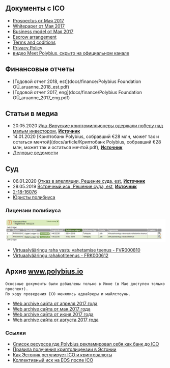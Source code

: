 
## Документы с ICO

- [Prospectus от Мая 2017](docs/ico/prospectus.pdf)
- [Whitepaper от Мая 2017](docs/ico/token_whitepaper.pdf)
- [Business model от Мая 2017](docs/ico/business_model.pdf)
- [Escrow arrangement](docs/ico/escrow_arrangement.pdf)
- [Terms and coditions](docs/ico/terms_and_conditions.pdf)
- [Privacy Policy](docs/ico/privacy_policy.pdf)
- [видео Meet Polybius, скрыто на официальном канале](https://www.youtube.com/watch?v=LEQoFuJ2Zx8)

## Финансовые отчеты

- [Годовой отчет 2018, est](docs/finance/Polybius Foundation OÜ_aruanne_2018_est.pdf)
- [Годовой отчет 2017, eng](docs/finance/Polybius Foundation OÜ_aruanne_2017_eng.pdf)

## Статьи в медиа

- 20.05.2020 [Ида-Вируские криптомиллионеры одержали победу над малым инвестором](docs/article/Ида_Вируские_криптомиллионеры_одержали_победу_над_малым_инвестором.pdf), [**Источник**](https://www.dv.ee/novosti/2020/05/20/ida-viruskie-kriptomillionery-oderzhali-pobedu-nad-malym-investorom)
- 14.01.2020 [Криптобанк Polybius, собравший €28 млн, может так и остаться мечтой](docs/article/Криптобанк Polybius, собравший €28 млн, может так и остаться мечтой.pdf), [**Источник**](https://www.dv.ee/novosti/2020/01/14/kriptobank-polybius-sobravshij-28-mln-mozhet-tak-i-ostatsja-mechtoj)
- [Деловые ведомости](https://www.dv.ee/search?q=Polybius&sort=date)

## Cуд


- 06.01.2020 [Отказ в апелляции, Решение суда, est](docs/lawsuit/kohtuotsus_06.01.2020.pdf), [**Источник**](https://www.riigiteataja.ee/kohtulahendid/fail.html?fid=267093508)
- 28.05.2019 [Встречный иск, Решение суда, est](docs/lawsuit/kohtuotsus_28.05.2019.pdf), [**Источник**](https://www.riigiteataja.ee/kohtulahendid/fail.html?fid=267732495)
- [2-18-16076](https://www.riigiteataja.ee/kohtulahendid/otsingutulemus.html?kohtuasjaNumber=2-18-16076)
- [Юристы полибиуса](https://www.sorainen.com/deals/estonian-court-explains-tokenholders-rights)

### Лицензии полибиуса

![Licenses](images/polybius_licenses.jpg)

- [Virtuaalvääringu raha vastu vahetamise teenus - FVR000810](https://mtr.mkm.ee/taotluse_tulemus/506097)
- [Virtuaalvääringu rahakotiteenus - FRK000612](https://mtr.mkm.ee/taotluse_tulemus/501496)

## Арxив www.polybius.io

```
Основные документы были добавлены только в Июне (в Мае доступен только проспект). 
По ходу проведения ICO менялись адвайзеры и майлстоуны. 
```

- [Web archive сайта от апреля 2017 года](https://web.archive.org/web/20170420094524/http://www.polybius.io/)
- [Web archive сайта от мая 2017 года](https://web.archive.org/web/20170517064646/https://polybius.io/)
- [Web archive сайта от июня 2017 года](https://web.archive.org/web/20170604144240/https://polybius.io/#documents)
- [Web archive сайта от августа 2017 года](https://web.archive.org/web/20170806071446/https://polybius.io/)

### Ссылки

- [Список ресурсов где Polybius рекламировал себя как банк до ICO](links.md)
- [Правила получения криптолицензии в Эстонии](https://forklog.com/yuristy-rasskazali-o-novyh-pravilah-polucheniya-kriptolitsenzii-v-estonii)
- [Как Эстония регулирует ICO и криптовалюты](https://lawstrust.com/news/kak-ehstoniya-reguliruet-ico-i-kriptovalyuty)
- [Коллективный иск на EOS после ICO](https://forklog.com/protiv-block-one-broka-pirsa-i-dena-larimera-podan-kollektivnyj-isk-v-svyazi-s-ico-proekta-eos/)